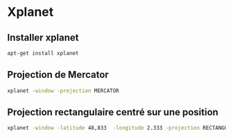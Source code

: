 # Xplanet


## Installer xplanet
```bash
apt-get install xplanet
```

## Projection de Mercator
```bash
xplanet -window -projection MERCATOR
```

## Projection rectangulaire centré sur une position
```bash
xplanet -window -latitude 48,833  -longitude 2.333 -projection RECTANGULAR
```